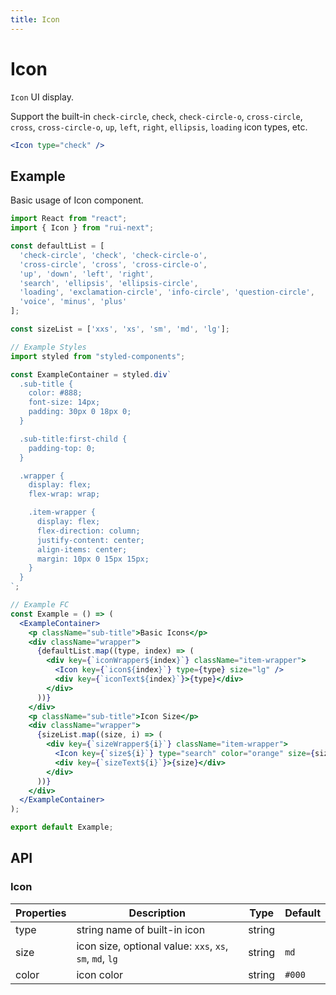 ```yaml
---
title: Icon
---
```


# Icon

`Icon` UI display.

Support the built-in `check-circle`, `check`, `check-circle-o`, `cross-circle`, `cross`, `cross-circle-o`, `up`, `left`, `right`, `ellipsis`, `loading` icon types, etc.

```jsx
<Icon type="check" />
```

## Example

Basic usage of Icon component.

```jsx live=local
import React from "react";
import { Icon } from "rui-next";

const defaultList = [
  'check-circle', 'check', 'check-circle-o',
  'cross-circle', 'cross', 'cross-circle-o',
  'up', 'down', 'left', 'right',
  'search', 'ellipsis', 'ellipsis-circle',
  'loading', 'exclamation-circle', 'info-circle', 'question-circle',
  'voice', 'minus', 'plus' 
];

const sizeList = ['xxs', 'xs', 'sm', 'md', 'lg'];

// Example Styles
import styled from "styled-components";

const ExampleContainer = styled.div`
  .sub-title {
    color: #888;
    font-size: 14px;
    padding: 30px 0 18px 0;
  }

  .sub-title:first-child {
    padding-top: 0;
  }

  .wrapper {
    display: flex;
    flex-wrap: wrap;

    .item-wrapper {
      display: flex;
      flex-direction: column;
      justify-content: center;
      align-items: center;
      margin: 10px 0 15px 15px;
    }
  }
`;

// Example FC
const Example = () => (
  <ExampleContainer>
    <p className="sub-title">Basic Icons</p>
    <div className="wrapper">
      {defaultList.map((type, index) => (
        <div key={`iconWrapper${index}`} className="item-wrapper">
          <Icon key={`icon${index}`} type={type} size="lg" />
          <div key={`iconText${index}`}>{type}</div>
        </div>
      ))}
    </div>
    <p className="sub-title">Icon Size</p>
    <div className="wrapper">
      {sizeList.map((size, i) => (
        <div key={`sizeWrapper${i}`} className="item-wrapper">
          <Icon key={`size${i}`} type="search" color="orange" size={size} />
          <div key={`sizeText${i}`}>{size}</div>
        </div>
      ))}
    </div>
  </ExampleContainer>
);

export default Example;
```

## API

### Icon

Properties | Description | Type | Default
-----------|-------------|------|--------
| type | string name of built-in icon | string | |
| size | icon size, optional value: `xxs`, `xs`, `sm`, `md`, `lg` | string | `md` |
| color | icon color | string | `#000` |
